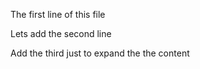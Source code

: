 The first line of this file

Lets add the second line 

Add the third just to expand the the content
